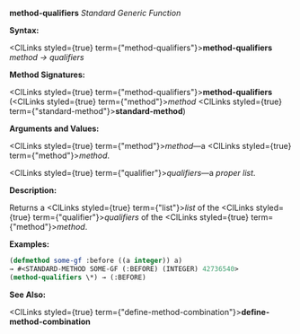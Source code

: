 **method-qualifiers** *Standard Generic Function* 



**Syntax:** 



<ClLinks styled={true} term={"method-qualifiers"}><b>method-qualifiers</b></ClLinks> *method → qualifiers* 







 



 



**Method Signatures:** 



<ClLinks styled={true} term={"method-qualifiers"}><b>method-qualifiers</b></ClLinks> (<ClLinks styled={true} term={"method"}><i>method</i></ClLinks> <ClLinks styled={true} term={"standard-method"}><b>standard-method</b></ClLinks>) 



**Arguments and Values:** 



<ClLinks styled={true} term={"method"}><i>method</i></ClLinks>—a <ClLinks styled={true} term={"method"}><i>method</i></ClLinks>. 



<ClLinks styled={true} term={"qualifier"}><i>qualifiers</i></ClLinks>—a *proper list*. 



**Description:** 



Returns a <ClLinks styled={true} term={"list"}><i>list</i></ClLinks> of the <ClLinks styled={true} term={"qualifier"}><i>qualifiers</i></ClLinks> of the <ClLinks styled={true} term={"method"}><i>method</i></ClLinks>. 



**Examples:**
```lisp
(defmethod some-gf :before ((a integer)) a) 
→ #<STANDARD-METHOD SOME-GF (:BEFORE) (INTEGER) 42736540> 
(method-qualifiers \*) → (:BEFORE) 
```
**See Also:** 



<ClLinks styled={true} term={"define-method-combination"}><b>define-method-combination</b></ClLinks> 



